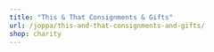 ```yaml
---
title: "This & That Consignments & Gifts"
url: /joppa/this-and-that-consignments-and-gifts/
shop: charity
---
```

